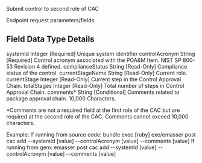 Submit control to second role of CAC

Endpoint request parameters/fields

Field             Data Type  Details
-------------------------------------------------------------------------------------------------
systemId          Integer    [Required] Unique system identifier 
controlAcronym    String     [Required] Control acronym associated with the POA&M Item. NIST SP 800-53 Revision 4 defined.
complianceStatus  String     [Read-Only] Compliance status of the control.
currentStageName  String     [Read-Only] Current role.
currentStage      Integer    [Read-Only] Current step in the Control Approval Chain.
totalStages       Integer    [Read-Only] Total number of steps in Control Approval Chain.
comments*         String     [Conditional] Comments related to package approval chain. 10,000 Characters.

*Comments are not a required field at the first role of the CAC but are required at the second
role of the CAC. Comments cannot exceed 10,000 characters.

Example:
If running from source code:
  bundle exec [ruby] exe/emasser post cac add --systemId [value] --controlAcronym [value] --comments [value]
If running from gem:
  emasser post cac add --systemId [value] --controlAcronym [value] --comments [value]
